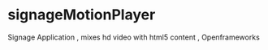signageMotionPlayer
===================

Signage Application , mixes hd video with html5 content , Openframeworks
